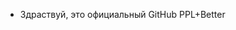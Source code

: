 - Здраствуй, это официальный GitHub PPL+Better

<!---
BetterPPL/BetterPPL is a ✨ special ✨ repository because its `README.md` (this file) appears on your GitHub profile.
You can click the Preview link to take a look at your changes.
--->
